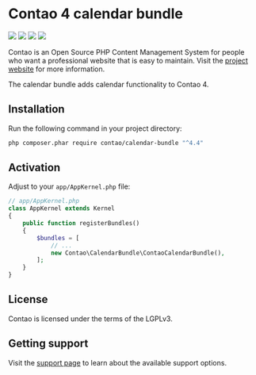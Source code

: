 Contao 4 calendar bundle
========================

[![](https://img.shields.io/travis/contao/calendar-bundle/master.svg?style=flat-square)](https://travis-ci.org/contao/calendar-bundle/)
[![](https://img.shields.io/coveralls/contao/calendar-bundle/master.svg?style=flat-square)](https://coveralls.io/github/contao/calendar-bundle)
[![](https://img.shields.io/packagist/v/contao/calendar-bundle.svg?style=flat-square)](https://packagist.org/packages/contao/calendar-bundle)
[![](https://img.shields.io/packagist/dt/contao/calendar-bundle.svg?style=flat-square)](https://packagist.org/packages/contao/calendar-bundle)

Contao is an Open Source PHP Content Management System for people who want a
professional website that is easy to maintain. Visit the [project website][1]
for more information.

The calendar bundle adds calendar functionality to Contao 4.


Installation
------------

Run the following command in your project directory:

```bash
php composer.phar require contao/calendar-bundle "^4.4"
```


Activation
-------------

Adjust to your `app/AppKernel.php` file:

```php
// app/AppKernel.php
class AppKernel extends Kernel
{
    public function registerBundles()
    {
        $bundles = [
            // ...
            new Contao\CalendarBundle\ContaoCalendarBundle(),
        ];
    }
}
```


License
-------

Contao is licensed under the terms of the LGPLv3.


Getting support
---------------

Visit the [support page][2] to learn about the available support options.


[1]: https://contao.org
[2]: https://contao.org/en/support.html
